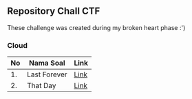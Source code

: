 ## Repository Chall CTF

These challenge was created during my broken heart phase :')

### Cloud

| No | Nama Soal | Link |
| -- | ------------- | ------------- |
| 1. | Last Forever  | [Link](Cloud/Last_Forever/)  |
| 2. | That Day  | [Link](Cloud/That_Day/)  |